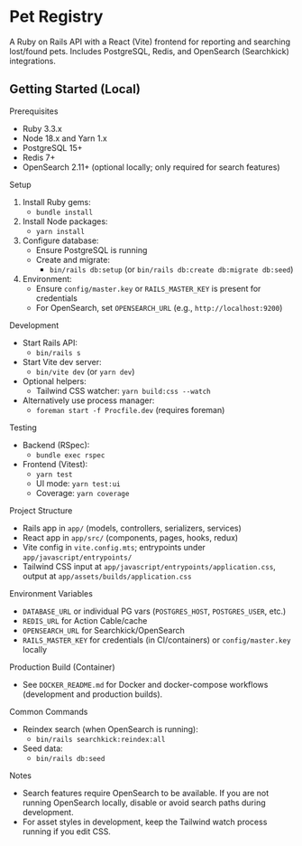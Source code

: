 Pet Registry
===========

A Ruby on Rails API with a React (Vite) frontend for reporting and searching lost/found pets. Includes PostgreSQL, Redis, and OpenSearch (Searchkick) integrations.

Getting Started (Local)
-----------------------

Prerequisites

- Ruby 3.3.x
- Node 18.x and Yarn 1.x
- PostgreSQL 15+
- Redis 7+
- OpenSearch 2.11+ (optional locally; only required for search features)

Setup

1. Install Ruby gems:
   - `bundle install`
2. Install Node packages:
   - `yarn install`
3. Configure database:
   - Ensure PostgreSQL is running
   - Create and migrate:
     - `bin/rails db:setup` (or `bin/rails db:create db:migrate db:seed`)
4. Environment:
   - Ensure `config/master.key` or `RAILS_MASTER_KEY` is present for credentials
   - For OpenSearch, set `OPENSEARCH_URL` (e.g., `http://localhost:9200`)

Development

- Start Rails API:
  - `bin/rails s`
- Start Vite dev server:
  - `bin/vite dev` (or `yarn dev`)
- Optional helpers:
  - Tailwind CSS watcher: `yarn build:css --watch`
- Alternatively use process manager:
  - `foreman start -f Procfile.dev` (requires foreman)

Testing

- Backend (RSpec):
  - `bundle exec rspec`
- Frontend (Vitest):
  - `yarn test`
  - UI mode: `yarn test:ui`
  - Coverage: `yarn coverage`

Project Structure

- Rails app in `app/` (models, controllers, serializers, services)
- React app in `app/src/` (components, pages, hooks, redux)
- Vite config in `vite.config.mts`; entrypoints under `app/javascript/entrypoints/`
- Tailwind CSS input at `app/javascript/entrypoints/application.css`, output at `app/assets/builds/application.css`

Environment Variables

- `DATABASE_URL` or individual PG vars (`POSTGRES_HOST`, `POSTGRES_USER`, etc.)
- `REDIS_URL` for Action Cable/cache
- `OPENSEARCH_URL` for Searchkick/OpenSearch
- `RAILS_MASTER_KEY` for credentials (in CI/containers) or `config/master.key` locally

Production Build (Container)

- See `DOCKER_README.md` for Docker and docker-compose workflows (development and production builds).

Common Commands

- Reindex search (when OpenSearch is running):
  - `bin/rails searchkick:reindex:all`
- Seed data:
  - `bin/rails db:seed`

Notes

- Search features require OpenSearch to be available. If you are not running OpenSearch locally, disable or avoid search paths during development.
- For asset styles in development, keep the Tailwind watch process running if you edit CSS.


